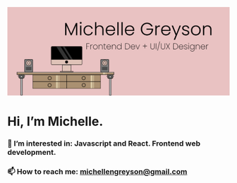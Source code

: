 ![image](https://github.com/michellengreyson/michellengreyson/blob/main/banner-img.png?raw=true)

# Hi, I’m Michelle.
### 👀 I’m interested in: Javascript and React. Frontend web development.
### 📫 How to reach me: michellengreyson@gmail.com

<!---
michellengreyson/michellengreyson is a ✨ special ✨ repository because its `README.md` (this file) appears on your GitHub profile.
You can click the Preview link to take a look at your changes.
--->
